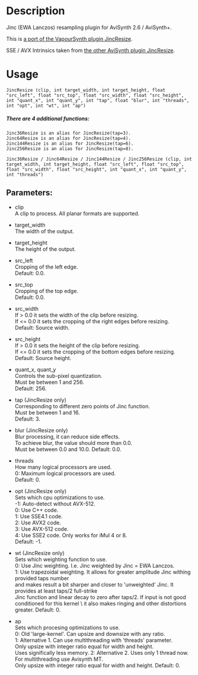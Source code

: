 # Description

Jinc (EWA Lanczos) resampling plugin for AviSynth 2.6 / AviSynth+.

This is [a port of the VapourSynth plugin JincResize](https://github.com/Kiyamou/VapourSynth-JincResize).

SSE / AVX Intrinsics taken from [the other AviSynth plugin JincResize](https://github.com/AviSynth/jinc-resize).

# Usage

```
JincResize (clip, int target_width, int target_height, float "src_left", float "src_top", float "src_width", float "src_height", int "quant_x", int "quant_y", int "tap", float "blur", int "threads", int "opt", int "wt", int "ap")
```

##### There are 4 additional functions:
    Jinc36Resize is an alias for JincResize(tap=3).
    Jinc64Resize is an alias for JincResize(tap=4).
    Jinc144Resize is an alias for JincResize(tap=6).
    Jinc256Resize is an alias for JincResize(tap=8).
    
```
Jinc36Resize / Jinc64Resize / Jinc144Resize / Jinc256Resize (clip, int target_width, int target_height, float "src_left", float "src_top", float "src_width", float "src_height", int "quant_x", int "quant_y", int "threads")
```

## Parameters:

- clip\
    A clip to process. All planar formats are supported.
    
- target_width\
    The width of the output.
    
- target_height\
    The height of the output.
    
- src_left\
    Cropping of the left edge.\
    Default: 0.0.
    
- src_top\
    Cropping of the top edge.\
    Default: 0.0.
    
- src_width\
    If > 0.0 it sets the width of the clip before resizing.\
    If <= 0.0 it sets the cropping of the right edges before resizing.\
    Default: Source width.

- src_height\
    If > 0.0 it sets the height of the clip before resizing.\
    If <= 0.0 it sets the cropping of the bottom edges before resizing.\
    Default: Source height.
    
- quant_x, quant_y\
    Controls the sub-pixel quantization.\
    Must be between 1 and 256.\
    Default: 256.
    
- tap (JincResize only)\
    Corresponding to different zero points of Jinc function.\
    Must be between 1 and 16.\
    Default: 3.
    
- blur (JincResize only)\
    Blur processing, it can reduce side effects.\
    To achieve blur, the value should more than 0.0.\
    Must be between 0.0 and 10.0.
    Default: 0.0.
    
- threads\
    How many logical processors are used.\
    0: Maximum logical processors are used.\
    Default: 0.
    
- opt (JincResize only)\
    Sets which cpu optimizations to use.\
    -1: Auto-detect without AVX-512.\
    0: Use C++ code.\
    1: Use SSE4.1 code.\
    2: Use AVX2 code.\
    3: Use AVX-512 code.\
    4: Use SSE2 code. Only works for iMul 4 or 8.\
    Default: -1.

- wt (JincResize only)\
    Sets which weighting function to use.\
    0: Use Jinc weighting. I.e. Jinc weighted by Jinc = EWA Lanczos.\
    1: Use trapezoidal weighting. It allows for greater amplitude Jinc withing provided taps number \
    and makes result a bit sharper and closer to 'unweighted' Jinc. It provides at least taps/2 full-strike \
    Jinc function and linear decay to zero after taps/2. If input is not good conditioned for this kernel  \ 
    it also makes ringing and other distortions greater.
    Default: 0.
    
 - ap\
    Sets which procesing optimizations to use.\
    0: Old 'large-kernel'. Can upsize and downsize with any ratio.\
    1: Alternative 1. Can use multithreading with 'threads' parameter. \
       Only upsize with integer ratio equal for width and height. \
       Uses significally less memory.
    2: Alternative 2. Uses only 1 thread now. For multithreading use Avisynth MT. \
       Only upsize with integer ratio equal for width and height.
    Default: 0.
